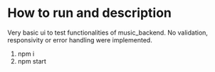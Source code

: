 # How to run and description

Very basic ui to test functionalities of music_backend. No validation, responsivity or error handling were implemented.

1. npm i
2. npm start
